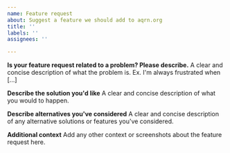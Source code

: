 ```yaml
---
name: Feature request
about: Suggest a feature we should add to aqrn.org
title: ''
labels: ''
assignees: ''

---
```


**Is your feature request related to a problem? Please describe.**
A clear and concise description of what the problem is. Ex. I'm always frustrated when [...]

**Describe the solution you'd like**
A clear and concise description of what you would to happen.

**Describe alternatives you've considered**
A clear and concise description of any alternative solutions or features you've considered.

**Additional context**
Add any other context or screenshots about the feature request here.
